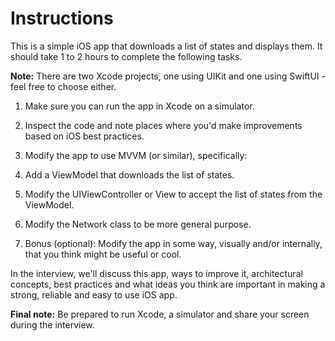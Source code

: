 # Instructions

This is a simple iOS app that downloads a list of states and displays them. It should take 1 to 2 hours to complete the following tasks.

**Note:** There are two Xcode projects, one using UIKit and one using SwiftUI - feel free to choose either.

1. Make sure you can run the app in Xcode on a simulator.

2. Inspect the code and note places where you'd make improvements based on iOS best practices.

3. Modify the app to use MVVM (or similar), specifically:

4. Add a ViewModel that downloads the list of states.

5. Modify the UIViewController or View to accept the list of states from the ViewModel.

6. Modify the Network class to be more general purpose.

7. Bonus (optional): Modify the app in some way, visually and/or internally, that you think might be useful or cool.

In the interview, we'll discuss this app, ways to improve it, architectural concepts, best practices and what ideas you think are important in making a strong, reliable and easy to use iOS app.

**Final note:** Be prepared to run Xcode, a simulator and share your screen during the interview.
